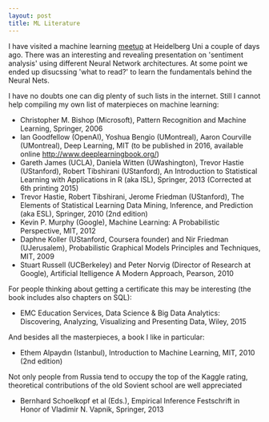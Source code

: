 ```yaml
---
layout: post
title: ML Literature
---
```


I have visited a machine learning 
[meetup](https://www.meetup.com/Machine-Learning-Rhein-Neckar/events/235015220/)
at Heidelberg Uni a couple of days ago.
There was an interesting and revealing presentation on 'sentiment analysis' 
using different Neural Network architectures.
At some point we ended up disucssing 'what to read?'
to learn the fundamentals behind
the Neural Nets.

I have no doubts one can dig plenty of such lists in the internet.
Still I cannot help compiling my own list of materpieces on 
machine learning:

* Christopher M. Bishop (Microsoft), Pattern Recognition and Machine Learning, Springer, 2006
* Ian Goodfellow (OpenAI), Yoshua Bengio (UMontreal), Aaron Courville (UMontreal), Deep Learning, 
MIT (to be published in 2016, available online http://www.deeplearningbook.org/)
* Gareth James (UCLA), Daniela Witten (UWashington), Trevor Hastie (UStanford), 
Robert Tibshirani (UStanford), An Introduction to
Statistical Learning with Applications in R (aka ISL), 
Springer, 2013 (Corrected at 6th printing 2015)
* Trevor Hastie, Robert Tibshirani, Jerome Friedman (UStanford),
The Elements of
Statistical Learning
Data Mining, Inference, and Prediction
(aka ESL), Springer, 2010 (2nd edition)
* Kevin P. Murphy (Google), Machine Learning: A Probabilistic Perspective,
MIT, 2012
* Daphne Koller (UStanford, Coursera founder) and Nir Friedman (UJerusalem), 
Probabilistic Graphical Models Principles and Techniques,
MIT, 2009
* Stuart Russell (UCBerkeley) and Peter Norvig (Director of Research at Google), 
Artificial Itelligence A Modern Approach, 
Pearson, 2010

For people thinking about getting a certificate this may be interesting (the book
includes also chapters on SQL):

* EMC Education Services, Data Science & Big Data Analytics: Discovering, Analyzing, 
Visualizing and Presenting Data, Wiley, 2015

And besides all the masterpieces, a book I like in particular:

* Ethem Alpaydın (Istanbul), Introduction to Machine Learning,
MIT, 2010 (2nd edition) 

Not only people from Russia tend to occupy the top of the Kaggle rating,
theoretical contributions of the old Sovient school are well appreciated
* Bernhard Schoelkopf et al (Eds.), Empirical Inference
Festschrift in Honor of Vladimir N. Vapnik, Springer, 2013

